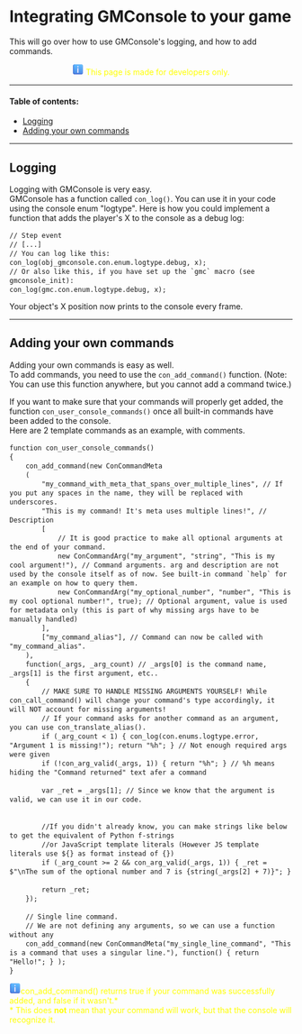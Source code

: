 # Integrating GMConsole to your game
This will go over how to use GMConsole's logging, and how to add commands.  
<center><span style="color:yellow;"><img src="./img/emoji/information.png" alt="[Information]" width=20px/> This page is made for developers only.</span></center>

---
#### Table of contents:
- [Logging](#logging)  
- [Adding your own commands](#adding-your-own-commands)  

---
## <a name="logging">Logging</a>
Logging with GMConsole is very easy.  
GMConsole has a function called `con_log()`. You can use it in your code using the console enum "logtype". Here is how you could implement a function that adds the player's X to the console as a debug log:

```gml
// Step event
// [...]
// You can log like this:
con_log(obj_gmconsole.con.enum.logtype.debug, x);
// Or also like this, if you have set up the `gmc` macro (see gmconsole_init):
con_log(gmc.con.enum.logtype.debug, x);
```
Your object's X position now prints to the console every frame.

---
## <a name="adding-your-own-commands">Adding your own commands</a>
Adding your own commands is easy as well.  
To add commands, you need to use the `con_add_command()` function. (Note: You can use this function anywhere, but you cannot add a command twice.)  

If you want to make sure that your commands will properly get added, the function `con_user_console_commands()` once all built-in commands have been added to the console.  
Here are 2 template commands as an example, with comments.

```
function con_user_console_commands()
{
	con_add_command(new ConCommandMeta
	(
		"my_command_with_meta_that_spans_over_multiple_lines", // If you put any spaces in the name, they will be replaced with underscores.
		"This is my command! It's meta uses multiple lines!", // Description
		[
			// It is good practice to make all optional arguments at the end of your command.
			new ConCommandArg("my_argument", "string", "This is my cool argument!"), // Command arguments. arg and description are not used by the console itself as of now. See built-in command `help` for an example on how to query them.
			new ConCommandArg("my_optional_number", "number", "This is my cool optional number!", true); // Optional argument, value is used for metadata only (this is part of why missing args have to be manually handled)
		], 
		["my_command_alias"], // Command can now be called with "my_command_alias". 
	),
	function(_args, _arg_count) // _args[0] is the command name, _args[1] is the first argument, etc..
	{
		// MAKE SURE TO HANDLE MISSING ARGUMENTS YOURSELF! While con_call_command() will change your command's type accordingly, it will NOT account for missing arguments!
		// If your command asks for another command as an argument, you can use con_translate_alias().
		if (_arg_count < 1) { con_log(con.enums.logtype.error, "Argument 1 is missing!"); return "%h"; } // Not enough required args were given
		if (!con_arg_valid(_args, 1)) { return "%h"; } // %h means hiding the "Command returned" text afer a command
		
		var _ret = _args[1]; // Since we know that the argument is valid, we can use it in our code.
		
	
		//If you didn't already know, you can make strings like below to get the equivalent of Python f-strings 
		//or JavaScript template literals (However JS template literals use ${} as format instead of {})
		if (_arg_count >= 2 && con_arg_valid(_args, 1)) { _ret = $"\nThe sum of the optional number and 7 is {string(_args[2] + 7)}"; }
		
		return _ret;
	});
	
	// Single line command.
	// We are not defining any arguments, so we can use a function without any
	con_add_command(new ConCommandMeta("my_single_line_command", "This is a command that uses a singular line."), function() { return "Hello!"; } );
}
```

<span style="color:yellow;"><img src="./img/emoji/information.png" alt="[Information]" width=20px/>con_add_command() returns true if your command was successfully added, and false if it wasn't.\*  
\* This does **not** mean that your command will work, but that the console will recognize it.
</span>  
